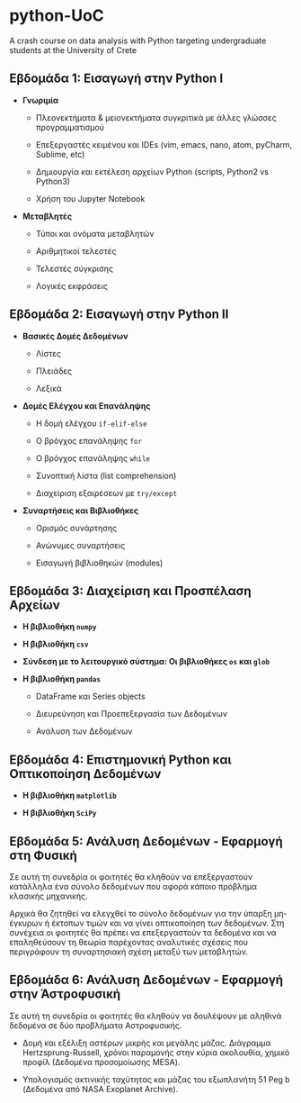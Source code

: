 # python-UoC
A crash course on data analysis with Python targeting undergraduate students at the University of Crete

## Εβδομάδα 1: Εισαγωγή στην Python I

- **Γνωριμία**

    - Πλεονεκτήματα & μειονεκτήματα συγκριτικά με άλλες γλώσσες προγραμματισμού

    - Επεξεργαστές κειμένου και IDEs (vim, emacs, nano, atom, pyCharm, Sublime, etc)

    - Δημιουργία και εκτέλεση αρχείων Python (scripts, Python2 vs Python3)

    - Χρήση του Jupyter Notebook


- **Μεταβλητές**

    - Τύποι και ονόματα μεταβλητών

    - Αριθμητικοί τελεστές

    - Τελεστές σύγκρισης

    - Λογικές εκφράσεις


## Εβδομάδα 2: Εισαγωγή στην Python II

- **Βασικές Δομές Δεδομένων**

    - Λίστες

    - Πλειάδες

    - Λεξικά


- **Δομές Ελέγχου και Επανάληψης**

    - Η δομή ελέγχου ``if-elif-else``

    - Ο βρόγχος επανάληψης ``for``

    - Ο βρόγχος επανάληψης ``while``

    - Συνοπτική λίστα (list comprehension)

    - Διαχείριση εξαιρέσεων με ``try/except``


- **Συναρτήσεις και Βιβλιοθήκες**

    - Ορισμός συνάρτησης

    - Ανώνυμες συναρτήσεις

    - Εισαγωγή βιβλιοθηκών (modules)



## Εβδομάδα 3: Διαχείριση και Προσπέλαση Αρχείων

- **Η βιβλιοθήκη ``numpy``**

- **Η βιβλιοθήκη ``csv``**

- **Σύνδεση με το λειτουργικό σύστημα: Οι βιβλιοθήκες ``os`` και ``glob``**

- **Η βιβλιοθήκη ``pandas``**

    - DataFrame και Series objects

    - Διευρεύνηση και Προεπεξεργασία των Δεδομένων

    - Ανάλυση των Δεδομένων 
 
 
 ## Εβδομάδα 4: Επιστημονική Python και Οπτικοποίηση Δεδομένων
 
 - **Η βιβλιοθήκη ``matplotlib``**

 - **Η βιβλιοθήκη ``SciPy``**
 
 
## Εβδομάδα 5: Ανάλυση Δεδομένων - Εφαρμογή στη Φυσική
Σε αυτή τη συνεδρία οι φοιτητές θα κληθούν να επεξεργαστούν κατάλληλα ένα σύνολο δεδομένων που αφορά κάποιο πρόβλημα κλασικής μηχανικής.

Αρχικά θα ζητηθεί να ελεγχθεί το σύνολο δεδομένων για την ύπαρξη μη-έγκυρων ή έκτοπων τιμών και να γίνει οπτικοποίηση των δεδομένων. Στη συνέχεια οι φοιτητές θα πρέπει να επεξεργαστούν τα δεδομένα και να επαληθεύσουν τη θεωρία παρέχοντας αναλυτικές σχέσεις που περιγράφουν τη συναρτησιακή σχέση μεταξύ των μεταβλητών.


## Εβδομάδα 6: Ανάλυση Δεδομένων - Εφαρμογή στην Άστροφυσική
Σε αυτή τη συνεδρία οι φοιτητές θα κληθούν να δουλέψουν με αληθινά δεδομένα σε δύο προβλήματα Αστροφυσικής.

- Δομή και εξέλιξη αστέρων μικρής και μεγάλης μάζας. Διάγραμμα Hertzsprung-Russell, χρόνοι παραμονής στην κύρια ακολουθία, χημικό προφίλ (Δεδομένα προσομοίωσης MESA).

- Υπολογισμός ακτινικής ταχύτητας και μάζας του εξωπλανήτη 51 Peg b (Δεδομένα από NASA Exoplanet Archive).
